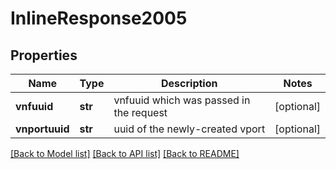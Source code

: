 # InlineResponse2005

## Properties
Name | Type | Description | Notes
------------ | ------------- | ------------- | -------------
**vnfuuid** | **str** | vnfuuid which was passed in the request | [optional] 
**vnportuuid** | **str** | uuid of the newly-created vport | [optional] 

[[Back to Model list]](../README.md#documentation-for-models) [[Back to API list]](../README.md#documentation-for-api-endpoints) [[Back to README]](../README.md)


